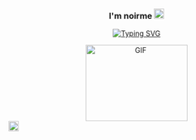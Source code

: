 <div align="center">
<h3 align="center">I'm noirme <img src="https://media.giphy.com/media/hvRJCLFzcasrR4ia7z/giphy.gif" width="20"></h3>

<div align = "center">
 
[![Typing SVG](https://readme-typing-svg.herokuapp.com?font=Baskerville&color=FFFF00&size=25&lines=a+software+engineer+student;currently+on+2nd+period;and+i'm+always+learning+:D)](https://git.io/typing-svg)


<div>
<img align="center" top="150" height="150" width="200" alt="GIF" src="https://i.pinimg.com/originals/eb/de/5f/ebde5f53c272b9111b40cc210a53dc64.gif">
 </div>
 
<a href="https://www.linkedin.com/in/emilly-t-144745244/">
  <img align="left" alt="Apurv's LinkdeIN" width="20px" src="https://cdn-icons-png.flaticon.com/512/216/216508.png" />
</a>

